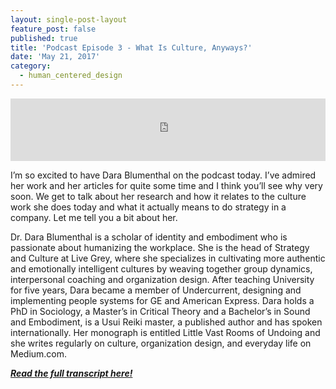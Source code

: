 ```yaml
---
layout: single-post-layout
feature_post: false
published: true
title: 'Podcast Episode 3 - What Is Culture, Anyways?'
date: 'May 21, 2017'
category:
  - human_centered_design
---
```

<iframe src="https://www.podbean.com/media/player/z6wvw-6b0f14?from=yiiadmin&skin=1&btn-skin=104&share=1&fonts=Helvetica&auto=0&download=0&rtl=0" height="100" width="100%" frameborder="0" scrolling="no" data-name="pb-iframe-player"></iframe>

I’m so excited to have Dara Blumenthal on the podcast today. I’ve admired her work and her articles for quite some time and I think you’ll see why very soon. We get to talk about her research and how it relates to the culture work she does today and what it actually means to do strategy in a company. Let me tell you a bit about her.

Dr. Dara Blumenthal is a scholar of identity and embodiment who is passionate about humanizing the workplace. She is the head of Strategy and Culture at Live Grey, where she specializes in cultivating more authentic and emotionally intelligent cultures by weaving together group dynamics, interpersonal coaching and organization design. After teaching University for five years, Dara became a member of Undercurrent, designing and implementing people systems for GE and American Express. Dara holds a PhD in Sociology, a Master’s in Critical Theory and a Bachelor’s in Sound and Embodiment, is a Usui Reiki master, a published author and has spoken internationally. Her monograph is entitled Little Vast Rooms of Undoing and she writes regularly on culture, organization design, and everyday life on Medium.com.

_**[Read the full transcript here!](http://www.uprightandbetter.com/episode-3-what-is-culture-anyway/)**_
